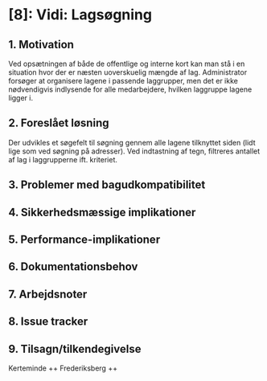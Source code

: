 # [8]: Vidi: Lagsøgning

## 1. Motivation
Ved opsætningen af både de offentlige og interne kort kan man stå i en situation hvor der er næsten uoverskuelig mængde af lag. Administrator forsøger at organisere lagene i passende laggrupper, men det er ikke nødvendigvis indlysende for alle medarbejdere, hvilken laggruppe lagene ligger i.
	
## 2. Foreslået løsning
Der udvikles et søgefelt til søgning gennem alle lagene tilknyttet siden (lidt lige som ved søgning på adresser). Ved indtastning af tegn, filtreres antallet af lag i laggrupperne ift. kriteriet.

## 3. Problemer med bagudkompatibilitet

## 4. Sikkerhedsmæssige implikationer

## 5. Performance-implikationer

## 6. Dokumentationsbehov

## 7. Arbejdsnoter

## 8. Issue tracker  

## 9. Tilsagn/tilkendegivelse
Kerteminde ++
Frederiksberg ++
